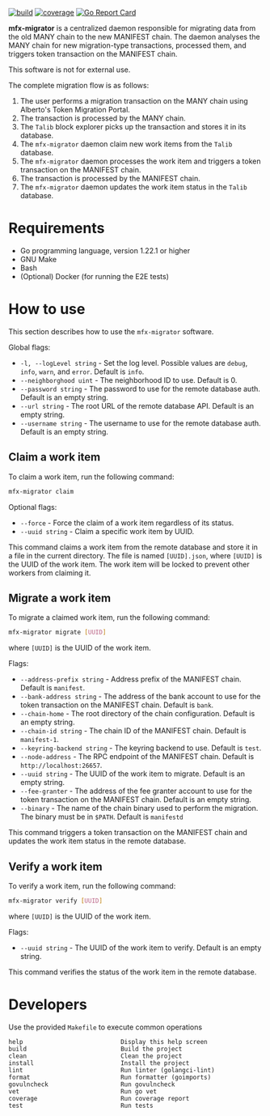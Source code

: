 [![build](https://img.shields.io/circleci/build/github/liftedinit/mfx-migrator/main)](https://app.circleci.com/pipelines/github/liftedinit/mfx-migrator)
[![coverage](https://img.shields.io/codecov/c/github/liftedinit/mfx-migrator)](https://app.codecov.io/gh/liftedinit/mfx-migrator)
[![Go Report Card](https://goreportcard.com/badge/github.com/liftedinit/mfx-migrator)](https://goreportcard.com/report/github.com/liftedinit/mfx-migrator)


**mfx-migrator** is a centralized daemon responsible for migrating data from the old MANY chain to the new MANIFEST chain. 
The daemon analyses the MANY chain for new migration-type transactions, processed them, and triggers token transaction on the MANIFEST chain.

This software is not for external use.

The complete migration flow is as follows:
1. The user performs a migration transaction on the MANY chain using Alberto's Token Migration Portal.
2. The transaction is processed by the MANY chain.
3. The `Talib` block explorer picks up the transaction and stores it in its database.
4. The `mfx-migrator` daemon claim new work items from the `Talib` database.
5. The `mfx-migrator` daemon processes the work item and triggers a token transaction on the MANIFEST chain.
6. The transaction is processed by the MANIFEST chain.
7. The `mfx-migrator` daemon updates the work item status in the `Talib` database.

# Requirements

- Go programming language, version 1.22.1 or higher
- GNU Make
- Bash
- (Optional) Docker (for running the E2E tests)

# How to use

This section describes how to use the `mfx-migrator` software.

Global flags:
- `-l, --logLevel string` - Set the log level. Possible values are `debug`, `info`, `warn`, and `error`. Default is `info`.
- `--neighborghood uint` - The neighborhood ID to use. Default is 0.
- `--password string` - The password to use for the remote database auth. Default is an empty string.
- `--url string` - The root URL of the remote database API. Default is an empty string.
- `--username string` - The username to use for the remote database auth. Default is an empty string.

## Claim a work item

To claim a work item, run the following command:

```bash
mfx-migrator claim
```

Optional flags:
- `--force` - Force the claim of a work item regardless of its status.
- `--uuid string` - Claim a specific work item by UUID.

This command claims a work item from the remote database and store it in a file in the current directory. 
The file is named `[UUID].json`, where `[UUID]` is the UUID of the work item.
The work item will be locked to prevent other workers from claiming it.

## Migrate a work item

To migrate a claimed work item, run the following command:

```bash
mfx-migrator migrate [UUID]
```
where `[UUID]` is the UUID of the work item.

Flags:
- `--address-prefix string` - Address prefix of the MANIFEST chain. Default is `manifest`.
- `--bank-address string` - The address of the bank account to use for the token transaction on the MANIFEST chain. Default is `bank`.
- `--chain-home` - The root directory of the chain configuration. Default is an empty string.
- `--chain-id string` - The chain ID of the MANIFEST chain. Default is `manifest-1`.
- `--keyring-backend string` - The keyring backend to use. Default is `test`.
- `--node-address` - The RPC endpoint of the MANIFEST chain. Default is `http://localhost:26657`.
- `--uuid string` - The UUID of the work item to migrate. Default is an empty string.
- `--fee-granter` - The address of the fee granter account to use for the token transaction on the MANIFEST chain. Default is an empty string.
- `--binary` - The name of the chain binary used to perform the migration. The binary must be in `$PATH`. Default is `manifestd`

This command triggers a token transaction on the MANIFEST chain and updates the work item status in the remote database.

## Verify a work item

To verify a work item, run the following command:

```bash
mfx-migrator verify [UUID]
```
where `[UUID]` is the UUID of the work item.

Flags:
- `--uuid string` - The UUID of the work item to verify. Default is an empty string.

This command verifies the status of the work item in the remote database.

# Developers

Use the provided `Makefile` to execute common operations

```shell
help                           Display this help screen
build                          Build the project
clean                          Clean the project
install                        Install the project
lint                           Run linter (golangci-lint)
format                         Run formatter (goimports)
govulncheck                    Run govulncheck
vet                            Run go vet
coverage                       Run coverage report
test                           Run tests
```
